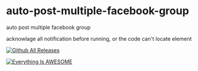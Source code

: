 # auto-post-multiple-facebook-group
auto post multiple facebook group

acknowlage all notification before running, or the code can't locate element

[![Github All Releases](https://img.shields.io/github/downloads/sonvirgo/auto-post-multiple-facebook-group/total.svg)]()

[![Everything Is AWESOME](https://img.youtube.com/vi/Ronb1gXeaFQ/0.jpg)](https://www.youtube.com/watch?v=Ronb1gXeaFQ "Everything Is AWESOME")
